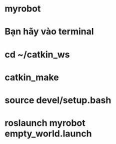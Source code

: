 # myrobot
# Bạn hãy vào terminal
# cd ~/catkin_ws
# catkin_make
# source devel/setup.bash
# roslaunch myrobot empty_world.launch
